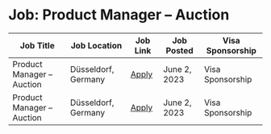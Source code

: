# Job: Product Manager – Auction

| Job Title | Job Location | Job Link | Job Posted | Visa Sponsorship |
| --- | --- | --- | --- | --- |
| Product Manager – Auction | Düsseldorf, Germany | [Apply](https://careers.trivago.com/job/r6730118002/) | June 2, 2023 | Visa Sponsorship |
| Product Manager – Auction | Düsseldorf, Germany | [Apply](https://careers.trivago.com/job/r6730118002/) | June 2, 2023 | Visa Sponsorship |
